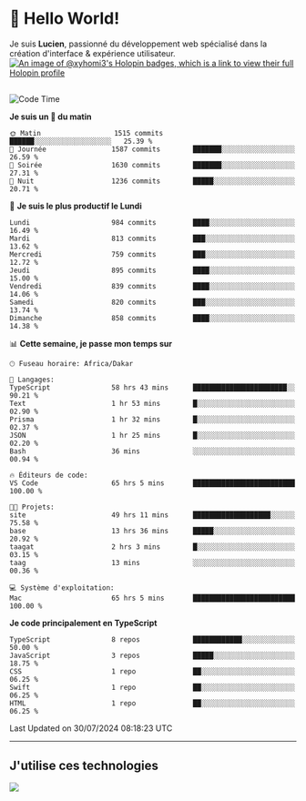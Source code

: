 # 👋 Hello World!

Je suis **Lucien**, passionné du développement web spécialisé dans la création d'interface & expérience utilisateur.
[![An image of @xyhomi3's Holopin badges, which is a link to view their full Holopin profile](https://holopin.me/xyhomi3)](https://holopin.io/@xyhomi3)

##

<!--START_SECTION:waka-->
![Code Time](http://img.shields.io/badge/Code%20Time-1%2C638%20hrs%2021%20mins-blue)

**Je suis un 🐤 du matin** 

```text
🌞 Matin                  1515 commits        ██████░░░░░░░░░░░░░░░░░░░   25.39 % 
🌆 Journée                1587 commits        ███████░░░░░░░░░░░░░░░░░░   26.59 % 
🌃 Soirée                 1630 commits        ███████░░░░░░░░░░░░░░░░░░   27.31 % 
🌙 Nuit                   1236 commits        █████░░░░░░░░░░░░░░░░░░░░   20.71 % 
```
📅 **Je suis le plus productif le Lundi** 

```text
Lundi                    984 commits         ████░░░░░░░░░░░░░░░░░░░░░   16.49 % 
Mardi                    813 commits         ███░░░░░░░░░░░░░░░░░░░░░░   13.62 % 
Mercredi                 759 commits         ███░░░░░░░░░░░░░░░░░░░░░░   12.72 % 
Jeudi                    895 commits         ████░░░░░░░░░░░░░░░░░░░░░   15.00 % 
Vendredi                 839 commits         ████░░░░░░░░░░░░░░░░░░░░░   14.06 % 
Samedi                   820 commits         ███░░░░░░░░░░░░░░░░░░░░░░   13.74 % 
Dimanche                 858 commits         ████░░░░░░░░░░░░░░░░░░░░░   14.38 % 
```


📊 **Cette semaine, je passe mon temps sur** 

```text
🕑︎ Fuseau horaire: Africa/Dakar

💬 Langages: 
TypeScript               58 hrs 43 mins      ███████████████████████░░   90.21 % 
Text                     1 hr 53 mins        █░░░░░░░░░░░░░░░░░░░░░░░░   02.90 % 
Prisma                   1 hr 32 mins        █░░░░░░░░░░░░░░░░░░░░░░░░   02.37 % 
JSON                     1 hr 25 mins        █░░░░░░░░░░░░░░░░░░░░░░░░   02.20 % 
Bash                     36 mins             ░░░░░░░░░░░░░░░░░░░░░░░░░   00.94 % 

🔥 Éditeurs de code: 
VS Code                  65 hrs 5 mins       █████████████████████████   100.00 % 

🐱‍💻 Projets: 
site                     49 hrs 11 mins      ███████████████████░░░░░░   75.58 % 
base                     13 hrs 36 mins      █████░░░░░░░░░░░░░░░░░░░░   20.92 % 
taagat                   2 hrs 3 mins        █░░░░░░░░░░░░░░░░░░░░░░░░   03.15 % 
taag                     13 mins             ░░░░░░░░░░░░░░░░░░░░░░░░░   00.36 % 

💻 Système d'exploitation: 
Mac                      65 hrs 5 mins       █████████████████████████   100.00 % 
```

**Je code principalement en TypeScript** 

```text
TypeScript               8 repos             ████████████░░░░░░░░░░░░░   50.00 % 
JavaScript               3 repos             █████░░░░░░░░░░░░░░░░░░░░   18.75 % 
CSS                      1 repo              ██░░░░░░░░░░░░░░░░░░░░░░░   06.25 % 
Swift                    1 repo              ██░░░░░░░░░░░░░░░░░░░░░░░   06.25 % 
HTML                     1 repo              ██░░░░░░░░░░░░░░░░░░░░░░░   06.25 % 
```




 Last Updated on 30/07/2024 08:18:23 UTC
<!--END_SECTION:waka-->
---

## J'utilise ces technologies

<p align="left">
  <a href="https://skillicons.dev">
    <img src="https://skillicons.dev/icons?i=ts,js,md,scss,tailwind,react,docker,express,astro,vite,nextjs,vercel,figma,ableton" />
  </a>
</p>

